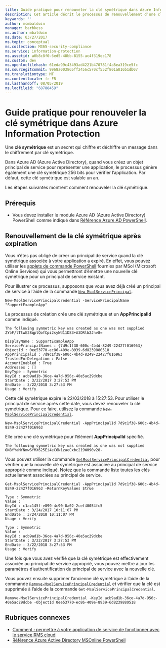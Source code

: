 ```yaml
---
title: Guide pratique pour renouveler la clé symétrique dans Azure Information Protection
description: Cet article décrit le processus de renouvellement d’une clé symétrique dans Azure Information Protection.
keywords: ''
author: msmbaldwin
manager: barbkess
ms.author: mbaldwin
ms.date: 03/27/2017
ms.topic: conceptual
ms.collection: M365-security-compliance
ms.service: information-protection
ms.assetid: a0b8c8f0-6ed5-48bb-8155-ac4f319ec178
ms.custom: dev
ms.openlocfilehash: 61eda99c43493ad4221b470781f4a8ea319ce5fc
ms.sourcegitcommit: 9968a003865ff2456c570cf552f801a816b1db07
ms.translationtype: MT
ms.contentlocale: fr-FR
ms.lasthandoff: 08/05/2019
ms.locfileid: "68788459"
---
```

# <a name="how-to-renew-the-symmetric-key-in-azure-information-protection"></a>Guide pratique pour renouveler la clé symétrique dans Azure Information Protection

Une **clé symétrique** est un secret qui chiffre et déchiffre un message dans le chiffrement par clé symétrique.  

Dans Azure AD (Azure Active Directory), quand vous créez un objet principal de service pour représenter une application, le processus génère également une clé symétrique 256 bits pour vérifier l’application. Par défaut, cette clé symétrique est valable un an. 

Les étapes suivantes montrent comment renouveler la clé symétrique. 

## <a name="prerequisites"></a>Prérequis

* Vous devez installer le module Azure AD (Azure Active Directory) PowerShell comme indiqué dans [Référence Azure AD PowerShell](https://docs.microsoft.com/powershell/msonline/).


## <a name="renewing-the-symmetric-key-after-expiry"></a>Renouvellement de la clé symétrique après expiration

Vous n’êtes pas obligé de créer un principal de service quand la clé symétrique associée à votre application a expiré. En effet, vous pouvez utiliser les [applets de commande PowerShell](https://docs.microsoft.com/powershell/module/msonline) fournies par MSol (Microsoft Online Services) qui vous permettront d’émettre une nouvelle clé symétrique pour un principal de service existant.

Pour illustrer ce processus, supposons que vous avez déjà créé un principal de service à l’aide de la commande [`New-MsolServicePrincipal`](https://docs.microsoft.com/powershell/msonline/v1/new-msolserviceprincipalcredential).

```
New-MsolServicePrincipalCredential -ServicePrincipalName "SupportExampleApp"
```

Le processus de création crée une clé symétrique et un **AppPrincipalId** comme indiqué.

```
The following symmetric key was created as one was not supplied
ZYbF/lTtwE28qplQofCpi2syWd11D83+A3DRlb2Jnv8=

DisplayName : SupportExampleApp
ServicePrincipalNames : {7d9c1f38-600c-4b4d-8249-22427f016963}
ObjectId : 0ee53770-ec86-409e-8939-6d8239880518
AppPrincipalId : 7d9c1f38-600c-4b4d-8249-22427f016963
TrustedForDelegation : False
AccountEnabled : True
Addresses : []
KeyType : Symmetric
KeyId : acb9ad1b-36ce-4a7d-956c-40e5ac29dcbe
StartDate : 3/22/2017 3:27:53 PM
EndDate : 3/22/2018 3:27:53 PM
Usage : Verify
```

Cette clé symétrique expire le 22/03/2018 à 15:27:53. Pour utiliser le principal de service après cette date, vous devez renouveler la clé symétrique. Pour ce faire, utilisez la commande [`New-MsolServicePrincipalCredential`](https://docs.microsoft.com/powershell/msonline/v1/new-msolserviceprincipalcredential). 

```
New-MsolServicePrincipalCredential -AppPrincipalId 7d9c1f38-600c-4b4d-8249-22427f016963
```

Elle crée une clé symétrique pour l’élément **AppPrincipalId** spécifié.

```
The following symmetric key was created as one was not supplied ON8YYaMYNmwSfMX625Ei4eC6N1zaeCxbc219W090v28-
```
Vous pouvez utiliser la commande [`GetMsolServicePrincipalCredential`](https://docs.microsoft.com/powershell/msonline/v1/get-msolserviceprincipalcredential) pour vérifier que la nouvelle clé symétrique est associée au principal de service approprié comme indiqué. Notez que la commande liste toutes les clés actuellement associées au principal de service.

```
Get-MsolServicePrincipalCredential -AppPrincipalId 7d9c1f38-600c-4b4d-8249-22427f016963 -ReturnKeyValues $true

Type : Symmetric
Value :
KeyId : c1ac145f-e899-4c90-8a02-2cef40054fc5
StartDate : 3/24/2017 10:11:07 PM
EndDate : 3/24/2018 10:11:07 PM
Usage : Verify

Type : Symmetric
Value :
KeyId : acb9ad1b-36ce-4a7d-956c-40e5ac29dcbe
StartDate : 3/22/2017 3:27:53 PM
EndDate : 3/22/2018 3:27:53 PM
Usage : Verify
```

Une fois que vous avez vérifié que la clé symétrique est effectivement associée au principal de service approprié, vous pouvez mettre à jour les paramètres d’authentification du principal de service avec la nouvelle clé. 

Vous pouvez ensuite supprimer l’ancienne clé symétrique à l’aide de la commande [`Remove-MsolServicePrincipalCredential`](https://docs.microsoft.com/powershell/msonline/v1/remove-msolserviceprincipalcredential) et vérifier que la clé est supprimée à l’aide de la commande `Get-MsolServicePrincipalCredential`.

```
Remove-MsolServicePrincipalCredential -KeyId acb9ad1b-36ce-4a7d-956c-40e5ac29dcbe -ObjectId 0ee53770-ec86-409e-8939-6d8239880518
```

## <a name="related-topics"></a>Rubriques connexes

* [Comment : permettre à votre application de service de fonctionner avec le service RMS cloud](how-to-use-file-api-with-aadrm-cloud.md)
* [Référence Azure Active Directory MSOnline PowerShell](https://docs.microsoft.com/powershell/msonline/)
